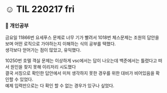 # ☺️ TIL 220217 fri

### 🤨 개인공부

금요일 11866번 요세푸스 문제로 너무 기가 빨려서 1018번 체스문제는 조원의 답안을 보며 어떤 로직으로 가야하는지 이해하는 식의 공부를 택했다.\
생각보다 얻어가는 점이 많았고, 유익했다.

10250번 호텔 객실 문제는 이상하게 vsc에서는 답이 나오는데 백준에서는 틀렸다고 떠서 원인을 찾지 못해 이리저리 시도했다\
결국 서칭으로 확인한 답안에서 미처 생각하지 못한 경우를 위한 대비가 비어있음을 확인할 수 있었다.\
예제 입력만으로는 다 확인 할 수 없는 경우가 있구나 싶었다.
